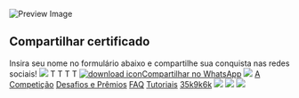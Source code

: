 ![Preview Image](https://framerusercontent.com/images/HBA5vNT8jvHlhjxkuAYiRS2WLWE.jpg)
## Compartilhar certificado
Insira seu nome no formulário abaixo e compartilhe sua conquista nas redes sociais!
![](https://framerusercontent.com/images/bJfgejUrSJwC1zCSf0ydkefA4g.png?scale-down-to=1024)
T
T
T
T
[![download icon](https://framerusercontent.com/images/U5673VzyP7pdxqfckF40fQifwmE.svg)Compartilhar no WhatsApp](https://www.langflow.org/iadevs/<https:/chat.whatsapp.com/> "Download File")
[![](https://framerusercontent.com/images/aPtLvraX9agw6nlGOAOwxlRHtKI.svg)](https://www.langflow.org/iadevs/<../old-home>)
[A Competição](https://www.langflow.org/iadevs/<../iadevs>)
[Desafios e Prêmios](https://www.langflow.org/iadevs/<./desafiosepremios>)
[FAQ](https://www.langflow.org/iadevs/<./faq>)
[Tutoriais](https://www.langflow.org/iadevs/<./tutoriais>)
[35k](https://www.langflow.org/iadevs/<https:/bit.ly/langflow>)[9k](https://www.langflow.org/iadevs/<https:/bit.ly/langflow-discord>)[6k](https://www.langflow.org/iadevs/<https:/twitter.com/langflow_ai>)
[![](https://framerusercontent.com/images/aPtLvraX9agw6nlGOAOwxlRHtKI.svg)](https://www.langflow.org/iadevs/<../old-home>)
[![](https://framerusercontent.com/images/aPtLvraX9agw6nlGOAOwxlRHtKI.svg)](https://www.langflow.org/iadevs/<../old-home>)
![](https://framerusercontent.com/images/XsXHkHpEp361famMUwzS6j9QHo.png)
